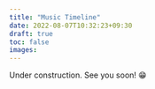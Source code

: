 ```yaml
---
title: "Music Timeline"
date: 2022-08-07T10:32:23+09:30
draft: true
toc: false
images:
---
```


Under construction. See you soon! 😁
